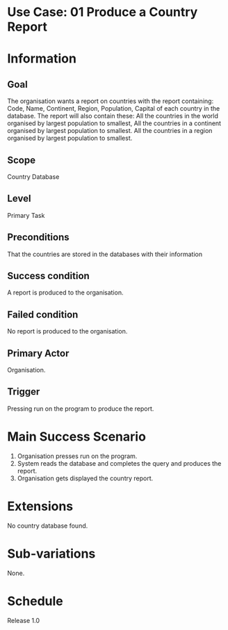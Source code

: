 # Use Case: 01 Produce a Country Report
# Information
## Goal
The organisation wants a report on countries with the report containing: Code, Name, Continent, Region, Population, Capital of each country in the database.
The report will also contain these: All the countries in the world organised by largest population to smallest, All the countries in a continent organised by largest population to smallest. All the countries in a region organised by largest population to smallest.
## Scope
Country Database
## Level
Primary Task
## Preconditions
That the countries are stored in the databases with their information
## Success condition
A report is produced to the organisation.
## Failed condition
No report is produced to the organisation.
## Primary Actor
Organisation.
## Trigger
Pressing run on the program to produce the report.
# Main Success Scenario
1. Organisation presses run on the program.
2. System reads the database and completes the query and produces the report.
3. Organisation gets displayed the country report.
# Extensions
No country database found.
# Sub-variations
None.
# Schedule
Release 1.0
